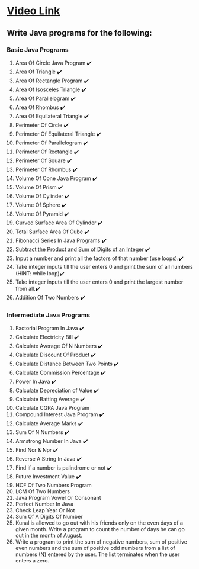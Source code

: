 # [Video Link](https://youtu.be/ldYLYRNaucM)
## Write Java programs for the following: 

### Basic Java Programs
1. Area Of Circle Java Program ✔️
2. Area Of Triangle ✔️
3. Area Of Rectangle Program ✔️
4. Area Of Isosceles Triangle ✔️
5. Area Of Parallelogram ✔️
6. Area Of Rhombus ✔️
7. Area Of Equilateral Triangle ✔️
8. Perimeter Of Circle ✔️
9. Perimeter Of Equilateral Triangle ✔️
10. Perimeter Of Parallelogram ✔️
11. Perimeter Of Rectangle ✔️
12. Perimeter Of Square ✔️
13. Perimeter Of Rhombus ✔️
14. Volume Of Cone Java Program ✔️
15. Volume Of Prism ✔️
16. Volume Of Cylinder ✔️
17. Volume Of Sphere ✔️
18. Volume Of Pyramid ✔️
19. Curved Surface Area Of Cylinder ✔️
20. Total Surface Area Of Cube ✔️
21. Fibonacci Series In Java Programs ✔️
22. [Subtract the Product and Sum of Digits of an Integer](https://leetcode.com/problems/subtract-the-product-and-sum-of-digits-of-an-integer/) ✔️
23. Input a number and print all the factors of that number (use loops).✔️
24. Take integer inputs till the user enters 0 and print the sum of all numbers
(HINT: while loop)✔️
25. Take integer inputs till the user enters 0 and print the largest number from
all.✔️
26. Addition Of Two Numbers ✔️

### Intermediate Java Programs
1. Factorial Program In Java ✔️
2. Calculate Electricity Bill ✔️
3. Calculate Average Of N Numbers ✔️
4. Calculate Discount Of Product ✔️
5. Calculate Distance Between Two Points ✔️
6. Calculate Commission Percentage ✔️
7. Power In Java ✔️
8. Calculate Depreciation of Value ✔️
9. Calculate Batting Average ✔️
10. Calculate CGPA Java Program
11. Compound Interest Java Program ✔️
12. Calculate Average Marks ✔️
13. Sum Of N Numbers ✔️
14. Armstrong Number In Java ✔️
15. Find Ncr & Npr ✔️
16. Reverse A String In Java ✔️
17. Find if a number is palindrome or not ✔️
18. Future Investment Value ✔️
19. HCF Of Two Numbers Program
20. LCM Of Two Numbers
21. Java Program Vowel Or Consonant 
22. Perfect Number In Java
23. Check Leap Year Or Not
24. Sum Of A Digits Of Number
25. Kunal is allowed to go out with his friends only on the even days of a given month. Write a program to count the number of days he can go out in the month of August.
26. Write a program to print the sum of negative numbers, sum of positive even numbers and the sum of positive odd numbers from a list of numbers (N) entered by the user. The list terminates when the user enters a zero.
